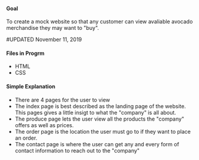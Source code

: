 #### Goal
To create a mock website so that any customer can view avaliable avocado merchandise they may want to "buy". 

#UPDATED November 11, 2019

#### Files in Progrm
* HTML
* CSS

#### Simple Explanation
* There are 4 pages for the user to view
* The index page is best described as the landing page of the website. This pages gives a little insigt to what the "company" is all about.
* The produce page lets the user view all the products the "company" offers as well as prices.
* The order page is the location the user must go to if they want to place an order.
* The contact page is where the user can get any and every form of contact information to reach out to the "company"
